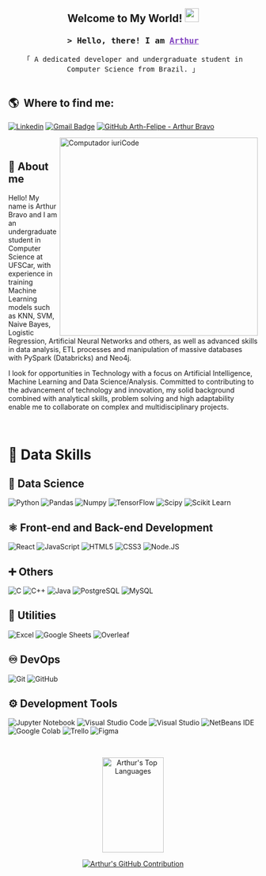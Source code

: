 <h2 align="center">
  Welcome to My World!
  <img src="https://media.giphy.com/media/hvRJCLFzcasrR4ia7z/giphy.gif" width="28">
</h2>

<!-- Intro  -->
<h3 align="center">
        <samp>&gt; Hello, there! I am
                <b><a target="_blank" href="" style="color: #7F3FBF">Arthur</a></b>
        </samp>
</h3>


<p align="center"> 
  <samp>
    「 A dedicated developer and undergraduate student in Computer Science from Brazil. 」
    <br>
    <br>
  </samp>
</p>


## :earth_americas: &nbsp;Where to find me: 

[![Linkedin](https://img.shields.io/badge/-Linkedin-blue?style=flat-square&logo=Linkedin&logoColor=white&link=https://www.linkedin.com/in/arthur-bravo/)](https://www.linkedin.com/in/arthur-bravo/)
[![Gmail Badge](https://img.shields.io/badge/-Gmail-FF0000?style=flat-square&labelColor=FF0000&logo=gmail&logoColor=white)](mailto:bravo.pita.00@gmail.com)
[![GitHub Arth-Felipe - Arthur Bravo](https://img.shields.io/github/followers/Arth-Felipe?label=follow&style=social)](https://github.com/Arth-Felipe)

<img src="https://raw.githubusercontent.com/MicaelliMedeiros/micaellimedeiros/master/image/computer-illustration.png" min-width="400px" max-width="400px" width="400px" align="right" alt="Computador iuriCode">

<br>

## :rocket: About me
<p align="left"> 
  Hello! My name is Arthur Bravo and I am an undergraduate student in Computer Science at UFSCar, with experience in training Machine Learning models such as KNN, SVM, Naive Bayes, Logistic Regression, Artificial Neural Networks and others, as well as advanced skills in data analysis, ETL processes and manipulation of massive databases with PySpark (Databricks) and Neo4j.</p>
 <p>
I look for opportunities in Technology with a focus on Artificial Intelligence, Machine Learning and Data Science/Analysis. Committed to contributing to the advancement of technology and innovation, my solid background combined with analytical skills, problem solving and high adaptability enable me to collaborate on complex and multidisciplinary projects.
</p>

<br>

# :open_book: **Data Skills**

## :robot: **Data Science**
  ![Python](https://img.shields.io/badge/Python-3776AB?style=style=flat&logo=python&logoColor=white)
  ![Pandas](https://img.shields.io/badge/Pandas-2C2D72?style=flat&logo=pandas&logoColor=white)
  ![Numpy](https://img.shields.io/badge/Numpy-777BB4?style=flat&logo=numpy&logoColor=white)
  ![TensorFlow](https://img.shields.io/badge/TensorFlow-FF6F00?style=flat&logo=tensorflow&logoColor=white)
  ![Scipy](https://img.shields.io/badge/SciPy-654FF0?style=flat&logo=SciPy&logoColor=white)
  ![Scikit Learn](https://img.shields.io/badge/scikit_learn-F7931E?style=flat&logo=scikit-learn&logoColor=white)
  
## :atom_symbol: **Front-end and Back-end Development**
  ![React](https://img.shields.io/badge/-React-333333?style=flat&logo=react)
  ![JavaScript](https://img.shields.io/badge/-JavaScript-333333?style=flat&logo=javascript)
  ![HTML5](https://img.shields.io/badge/-HTML5-333333?style=flat&logo=HTML5)
  ![CSS3](https://img.shields.io/badge/CSS3-1572B6?style=style=flat&logo=css3&logoColor=white)
  ![Node.JS](https://img.shields.io/badge/Node.js-43853D?style=flat&logo=node.js&logoColor=white)
  
## :heavy_plus_sign: **Others**
  ![C](https://img.shields.io/badge/C-00599C?style=flat&logo=c&logoColor=white)
  ![C++](https://img.shields.io/badge/-C++-333333?style=flat&logo=C%2B%2B&logoColor=00599C)
  ![Java](https://img.shields.io/badge/-Java-333333?style=flat&logo=Java&logoColor=007396)
  ![PostgreSQL](https://img.shields.io/badge/PostgreSQL-316192?style=flat&logo=postgresql&logoColor=white)
  ![MySQL](https://img.shields.io/badge/MySQL-005C84?style=flat&logo=mysql&logoColor=white)

## :wrench: **Utilities**

  ![Excel](https://img.shields.io/badge/Microsoft_Excel-217346?style=flat&logo=microsoft-excel&logoColor=white)
  ![Google Sheets](https://img.shields.io/badge/Google%20Sheets-34A853?style=flat&logo=google-sheets&logoColor=white)
  ![Overleaf](https://img.shields.io/badge/Overleaf-47A141?style=flat&logo=Overleaf&logoColor=white)

## :infinity: **DevOps**

  ![Git](https://img.shields.io/badge/-Git-333333?style=flat&logo=git)
  ![GitHub](https://img.shields.io/badge/-GitHub-333333?style=flat&logo=github)

## **:gear: Development Tools**

  ![Jupyter Notebook](https://img.shields.io/badge/jupyter-%23FA0F00.svg?style=flat&logo=jupyter&logoColor=white)
  ![Visual Studio Code](https://img.shields.io/badge/-Visual%20Studio%20Code-333333?style=flat&logo=visual-studio-code&logoColor=007ACC)
  ![Visual Studio](https://img.shields.io/badge/Visual_Studio-5C2D91?style=flat&logo=visual%20studio&logoColor=white)
  ![NetBeans IDE](https://img.shields.io/badge/NetBeansIDE-1B6AC6.svg?style=flat&logo=apache-netbeans-ide&logoColor=white)
  ![Google Colab](https://img.shields.io/badge/Colab-F9AB00?style=flat&logo=googlecolab&color=525252)
  ![Trello](https://img.shields.io/badge/-Trello-333333?style=flat&logo=trello&logoColor=007ACC)
  ![Figma](https://img.shields.io/badge/-Figma-333333?style=flat&logo=figma&logoColor=007ACC)

<br/>

<p align="center">
  <a href="https://github.com/Arth-Felipe">
    <a href="https://github.com/Arth-Felipe"><img alt="Arthur's Top Languages" src="https://denvercoder1-github-readme-stats.vercel.app/api/top-langs/?username=Arth-Felipe&langs_count=8&layout=compact&theme=react&border_color=7F3FBF&bg_color=0D1117&title_color=F85D7F&icon_color=F8D866" height="192px" width="49.5%"/></a>
  </a>
</p>

<p align="center">
  <a href="https://github.com/Arth-Felipe">
    <img src="https://github-profile-summary-cards.vercel.app/api/cards/profile-details?username=Arth-Felipe&theme=radical&" alt="Arthur's GitHub Contribution"/>
  </a>
</p>
